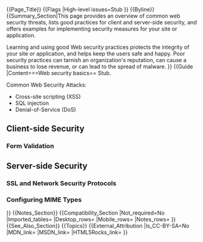 {{Page_Title}}
{{Flags
|High-level issues=Stub
}}
{{Byline}}
{{Summary_Section|This page provides an overview of common web security threats, lists good practices for client and server-side security, and offers examples for implementing security measures for your site or application.

Learning and using good Web security practices protects the integrity of your site or application, and helps keep the users safe and happy. Poor security practices can tarnish an organization's reputation, can cause a business to lose revenue, or can lead to the spread of malware.
}}
{{Guide
|Content===Web security basics==
Stub.

Common Web Security Attacks:
* Cross-site scripting (XSS)
* SQL injection
* Denial-of-Service (DoS)

<h2>Client-side Security</h2>

<h3>Form Validation</h3>


<h2>Server-side Security</h2>

<h3>SSL and Network Security Protocols</h3>

<h3>Configuring MIME Types</h3>
}}
{{Notes_Section}}
{{Compatibility_Section
|Not_required=No
|Imported_tables=
|Desktop_rows=
|Mobile_rows=
|Notes_rows=
}}
{{See_Also_Section}}
{{Topics}}
{{External_Attribution
|Is_CC-BY-SA=No
|MDN_link=
|MSDN_link=
|HTML5Rocks_link=
}}